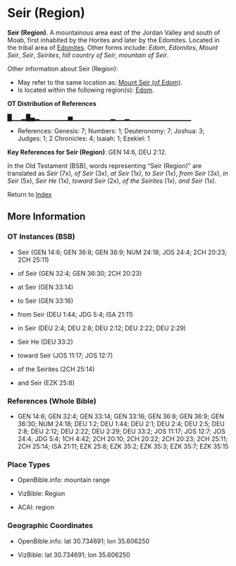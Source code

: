 # Seir (Region)
**Seir (Region)**. 
A mountainous area east of the Jordan Valley and south of Moab, first inhabited by the Horites and later by the Edomites. 
Located in the tribal area of [Edomites](../../../groups/md/acai/Edom.md). 
Other forms include: 
*Edom*, *Edomites*, *Mount Seir*, *Seir*, *Seirites*, *hill country of Seir*, *mountain of Seir*. 




Other information about Seir (Region):


* May refer to the same location as: 
[Mount Seir (of Edom)](SeirMount.md). 
* Is located within the following region(s): 
[Edom](Edom.md). 


**OT Distribution of References**

█▁▁▂█▄▂▁▁▁▁▁▁▅▁▁▁▁▁▁▁▁▂▁▁▂▁▁▁▁▁▁▁▁▁▁▁▁▁
* References: Genesis: 7; Numbers: 1; Deuteronomy: 7; Joshua: 3; Judges: 1; 2 Chronicles: 4; Isaiah: 1; Ezekiel: 1



**Key References for Seir (Region)**: 
GEN 14:6, DEU 2:12. 


In the Old Testament (BSB), words representing “Seir (Region)” are translated as 
*Seir* (7x), *of Seir* (3x), *at Seir* (1x), *to Seir* (1x), *from Seir* (3x), *in Seir* (5x), *Seir He* (1x), *toward Seir* (2x), *of the Seirites* (1x), *and Seir* (1x). 




Return to [Index](00-Index.md)

## More Information

### OT Instances (BSB)

* Seir (GEN 14:6; GEN 36:8; GEN 36:9; NUM 24:18; JOS 24:4; 2CH 20:23; 2CH 25:11)

* of Seir (GEN 32:4; GEN 36:30; 2CH 20:23)

* at Seir (GEN 33:14)

* to Seir (GEN 33:16)

* from Seir (DEU 1:44; JDG 5:4; ISA 21:11)

* in Seir (DEU 2:4; DEU 2:8; DEU 2:12; DEU 2:22; DEU 2:29)

* Seir He (DEU 33:2)

* toward Seir (JOS 11:17; JOS 12:7)

* of the Seirites (2CH 25:14)

* and Seir (EZK 25:8)



### References (Whole Bible)

* GEN 14:6; GEN 32:4; GEN 33:14; GEN 33:16; GEN 36:8; GEN 36:9; GEN 36:30; NUM 24:18; DEU 1:2; DEU 1:44; DEU 2:1; DEU 2:4; DEU 2:5; DEU 2:8; DEU 2:12; DEU 2:22; DEU 2:29; DEU 33:2; JOS 11:17; JOS 12:7; JOS 24:4; JDG 5:4; 1CH 4:42; 2CH 20:10; 2CH 20:22; 2CH 20:23; 2CH 25:11; 2CH 25:14; ISA 21:11; EZK 25:8; EZK 35:2; EZK 35:3; EZK 35:7; EZK 35:15


### Place Types

* OpenBible.info: mountain range

* VizBible: Region

* ACAI: region



### Geographic Coordinates

* OpenBible.info: lat 30.734691; lon 35.606250

* VizBible: lat 30.734691; lon 35.606250




